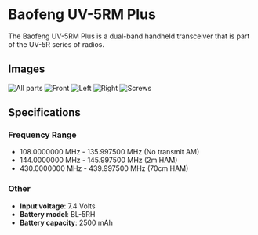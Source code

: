 # Baofeng UV-5RM Plus

The Baofeng UV-5RM Plus is a dual-band handheld transceiver that is part of the UV-5R series of radios.

## Images

![All parts](images/UV-5RM_Plus_all_parts.jpeg)
![Front](images/UV-5RM_Plus_front.jpeg)
![Left](images/UV-5RM_Plus_left.jpeg)
![Right](images/UV-5RM_Plus_right.jpeg)
![Screws](images/UV-5RM_Plus_screws.jpeg)

## Specifications

### Frequency Range

- 108.0000000 MHz - 135.997500 MHz (No transmit AM)
- 144.0000000 MHz - 145.997500 MHz (2m HAM)
- 430.0000000 MHz - 439.997500 MHz (70cm HAM)

### Other

- **Input voltage**: 7.4 Volts
- **Battery model**: BL-5RH
- **Battery capacity**: 2500 mAh